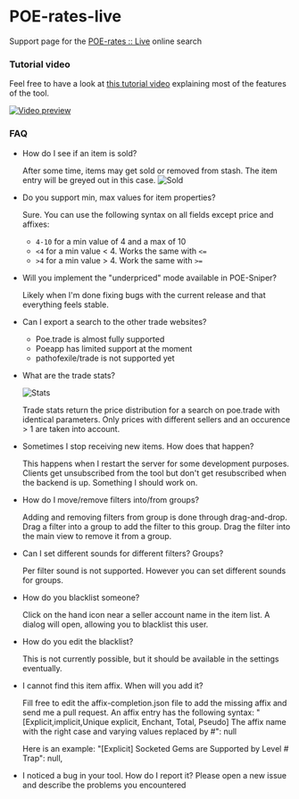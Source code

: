 # POE-rates-live
Support page for the [POE-rates :: Live](http://poe-rates.com/live) online search

### Tutorial video
Feel free to have a look at [this tutorial video](https://www.youtube.com/watch?v=MjHsYp2cLMc) explaining most of the features of the tool.

[![Video preview](https://i.imgur.com/TVh0t1k.png)](https://www.youtube.com/watch?v=MjHsYp2cLMc)

### FAQ

- How do I see if an item is sold?

  After some time, items may get sold or removed from stash. The item entry will be greyed out in this case.
  ![Sold](https://i.imgur.com/4JUwg5H.png)

- Do you support min, max values for item properties?
 
  Sure. You can use the following syntax on all fields except price and affixes:
  - `4-10` for a min value of 4 and a max of 10
  - `<4` for a min value < 4. Works the same with `<=`
  - `>4` for a min value > 4. Work the same with `>=`

- Will you implement the "underpriced" mode available in POE-Sniper?

  Likely when I'm done fixing bugs with the current release and that everything feels stable.
  
- Can I export a search to the other trade websites?

  - Poe.trade is almost fully supported
  - Poeapp has limited support at the moment
  - pathofexile/trade is not supported yet
  
- What are the trade stats?
  
  ![Stats](https://i.imgur.com/btjVsg0.png)
  
  Trade stats return the price distribution for a search on poe.trade with identical parameters. Only prices with different sellers and an occurence > 1 are taken into account.

- Sometimes I stop receiving new items. How does that happen?
  
  This happens when I restart the server for some development purposes. Clients get unsubscribed from the tool but don't get resubscribed when the backend is up. Something I should work on.
  
- How do I move/remove filters into/from groups?

  Adding and removing filters from group is done through drag-and-drop. Drag a filter into a group to add the filter to this group. Drag the filter into the main view to remove it from a group.
  
- Can I set different sounds for different filters? Groups?

  Per filter sound is not supported. However you can set different sounds for groups.

- How do you blacklist someone?

  Click on the hand icon near a seller account name in the item list. A dialog will open, allowing you to blacklist this user.

- How do you edit the blacklist?

  This is not currently possible, but it should be available in the settings eventually.

- I cannot find this item affix. When will you add it?

  Fill free to edit the affix-completion.json file to add the missing affix and send me a pull request. An affix entry has the following syntax:
  "[Explicit,implicit,Unique explicit, Enchant, Total, Pseudo] The affix name with the right case and varying values replaced by #": null
  
  Here is an example:
  "[Explicit] Socketed Gems are Supported by Level # Trap": null,

- I noticed a bug in your tool. How do I report it?
  Please open a new issue and describe the problems you encountered
